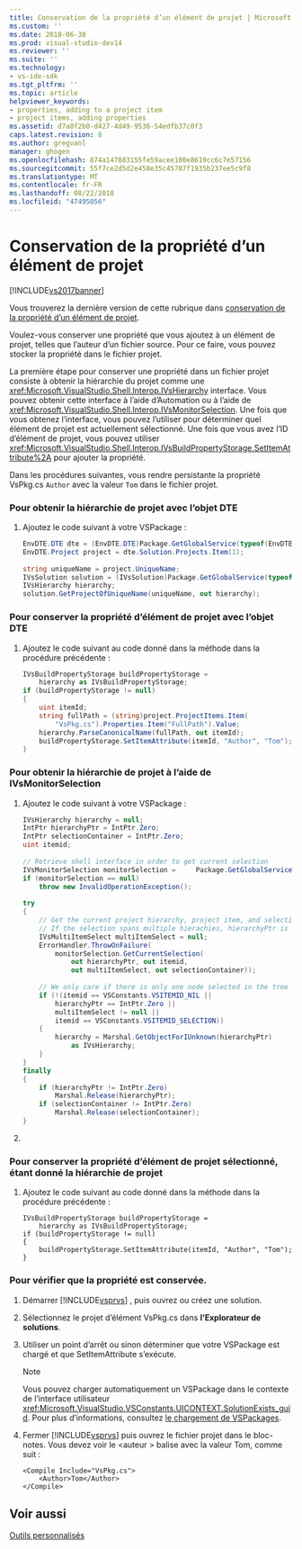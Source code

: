 ```yaml
---
title: Conservation de la propriété d’un élément de projet | Microsoft Docs
ms.custom: ''
ms.date: 2018-06-30
ms.prod: visual-studio-dev14
ms.reviewer: ''
ms.suite: ''
ms.technology:
- vs-ide-sdk
ms.tgt_pltfrm: ''
ms.topic: article
helpviewer_keywords:
- properties, adding to a project item
- project items, adding properties
ms.assetid: d7a0f2b0-d427-4d49-9536-54edfb37c0f3
caps.latest.revision: 8
ms.author: gregvanl
manager: ghogen
ms.openlocfilehash: 874a147883155fe59acee100e8619cc6c7e57156
ms.sourcegitcommit: 55f7ce2d5d2e458e35c45787f1935b237ee5c9f8
ms.translationtype: MT
ms.contentlocale: fr-FR
ms.lasthandoff: 08/22/2018
ms.locfileid: "47495056"
---
```

# <a name="persisting-the-property-of-a-project-item"></a>Conservation de la propriété d’un élément de projet
[!INCLUDE[vs2017banner](../includes/vs2017banner.md)]

Vous trouverez la dernière version de cette rubrique dans [conservation de la propriété d’un élément de projet](https://docs.microsoft.com/visualstudio/extensibility/persisting-the-property-of-a-project-item).  
  
Voulez-vous conserver une propriété que vous ajoutez à un élément de projet, telles que l’auteur d’un fichier source. Pour ce faire, vous pouvez stocker la propriété dans le fichier projet.  
  
 La première étape pour conserver une propriété dans un fichier projet consiste à obtenir la hiérarchie du projet comme une <xref:Microsoft.VisualStudio.Shell.Interop.IVsHierarchy> interface. Vous pouvez obtenir cette interface à l’aide d’Automation ou à l’aide de <xref:Microsoft.VisualStudio.Shell.Interop.IVsMonitorSelection>. Une fois que vous obtenez l’interface, vous pouvez l’utiliser pour déterminer quel élément de projet est actuellement sélectionné. Une fois que vous avez l’ID d’élément de projet, vous pouvez utiliser <xref:Microsoft.VisualStudio.Shell.Interop.IVsBuildPropertyStorage.SetItemAttribute%2A> pour ajouter la propriété.  
  
 Dans les procédures suivantes, vous rendre persistante la propriété VsPkg.cs `Author` avec la valeur `Tom` dans le fichier projet.  
  
### <a name="to-obtain-the-project-hierarchy-with-the-dte-object"></a>Pour obtenir la hiérarchie de projet avec l’objet DTE  
  
1.  Ajoutez le code suivant à votre VSPackage :  
  
    ```csharp  
    EnvDTE.DTE dte = (EnvDTE.DTE)Package.GetGlobalService(typeof(EnvDTE.DTE));  
    EnvDTE.Project project = dte.Solution.Projects.Item(1);  
  
    string uniqueName = project.UniqueName;  
    IVsSolution solution = (IVsSolution)Package.GetGlobalService(typeof(SVsSolution));  
    IVsHierarchy hierarchy;  
    solution.GetProjectOfUniqueName(uniqueName, out hierarchy);  
    ```  
  
### <a name="to-persist-the-project-item-property-with-the-dte-object"></a>Pour conserver la propriété d’élément de projet avec l’objet DTE  
  
1.  Ajoutez le code suivant au code donné dans la méthode dans la procédure précédente :  
  
    ```csharp  
    IVsBuildPropertyStorage buildPropertyStorage =   
        hierarchy as IVsBuildPropertyStorage;  
    if (buildPropertyStorage != null)  
    {  
        uint itemId;  
        string fullPath = (string)project.ProjectItems.Item(  
            "VsPkg.cs").Properties.Item("FullPath").Value;  
        hierarchy.ParseCanonicalName(fullPath, out itemId);  
        buildPropertyStorage.SetItemAttribute(itemId, "Author", "Tom");  
    }  
    ```  
  
### <a name="to-obtain-the-project-hierarchy-using-ivsmonitorselection"></a>Pour obtenir la hiérarchie de projet à l’aide de IVsMonitorSelection  
  
1.  Ajoutez le code suivant à votre VSPackage :  
  
    ```csharp  
    IVsHierarchy hierarchy = null;  
    IntPtr hierarchyPtr = IntPtr.Zero;  
    IntPtr selectionContainer = IntPtr.Zero;  
    uint itemid;  
  
    // Retrieve shell interface in order to get current selection  
    IVsMonitorSelection monitorSelection =     Package.GetGlobalService(typeof(SVsShellMonitorSelection)) as     IVsMonitorSelection;  
    if (monitorSelection == null)  
        throw new InvalidOperationException();  
  
    try  
    {  
        // Get the current project hierarchy, project item, and selection container for the current selection  
        // If the selection spans multiple hierachies, hierarchyPtr is Zero  
        IVsMultiItemSelect multiItemSelect = null;  
        ErrorHandler.ThrowOnFailure(  
            monitorSelection.GetCurrentSelection(  
                out hierarchyPtr, out itemid,   
                out multiItemSelect, out selectionContainer));  
  
        // We only care if there is only one node selected in the tree  
        if (!(itemid == VSConstants.VSITEMID_NIL ||   
            hierarchyPtr == IntPtr.Zero ||  
            multiItemSelect != null ||  
            itemid == VSConstants.VSITEMID_SELECTION))  
        {  
            hierarchy = Marshal.GetObjectForIUnknown(hierarchyPtr)  
                as IVsHierarchy;  
        }  
    }  
    finally  
    {  
        if (hierarchyPtr != IntPtr.Zero)  
            Marshal.Release(hierarchyPtr);  
        if (selectionContainer != IntPtr.Zero)  
            Marshal.Release(selectionContainer);  
    }  
    ```  
  
2.  
  
### <a name="to-persist-the-selected-project-item-property-given-the-project-hierarchy"></a>Pour conserver la propriété d’élément de projet sélectionné, étant donné la hiérarchie de projet  
  
1.  Ajoutez le code suivant au code donné dans la méthode dans la procédure précédente :  
  
    ```  
    IVsBuildPropertyStorage buildPropertyStorage =   
        hierarchy as IVsBuildPropertyStorage;  
    if (buildPropertyStorage != null)  
    {  
        buildPropertyStorage.SetItemAttribute(itemId, "Author", "Tom");  
    }  
    ```  
  
### <a name="to-verify-that-the-property-is-persisted"></a>Pour vérifier que la propriété est conservée.  
  
1.  Démarrer [!INCLUDE[vsprvs](../includes/vsprvs-md.md)] , puis ouvrez ou créez une solution.  
  
2.  Sélectionnez le projet d’élément VsPkg.cs dans **l’Explorateur de solutions**.  
  
3.  Utiliser un point d’arrêt ou sinon déterminer que votre VSPackage est chargé et que SetItemAttribute s’exécute.  
  
    > [!NOTE]
    >  Vous pouvez charger automatiquement un VSPackage dans le contexte de l’interface utilisateur <xref:Microsoft.VisualStudio.VSConstants.UICONTEXT.SolutionExists_guid>. Pour plus d’informations, consultez [le chargement de VSPackages](../extensibility/loading-vspackages.md).  
  
4.  Fermer [!INCLUDE[vsprvs](../includes/vsprvs-md.md)] puis ouvrez le fichier projet dans le bloc-notes. Vous devez voir le \<auteur > balise avec la valeur Tom, comme suit :  
  
    ```  
    <Compile Include="VsPkg.cs">  
        <Author>Tom</Author>  
    </Compile>  
    ```  
  
## <a name="see-also"></a>Voir aussi  
 [Outils personnalisés](../extensibility/internals/custom-tools.md)

